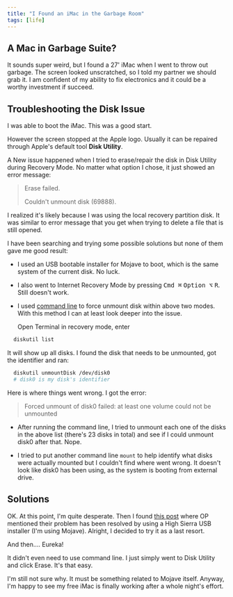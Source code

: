```yaml
---
title: "I Found an iMac in the Garbage Room"
tags: [life]
---
```


## A Mac in Garbage Suite?

It sounds super weird, but I found a 27' iMac when I went to throw out garbage.
The screen looked unscratched, so I told my partner we should grab it. I am confident of my ability to fix electronics and it could be a worthy investment if succeed.

## Troubleshooting the Disk Issue

I was able to boot the iMac. This was a good start.

However the screen stopped at the Apple logo. Usually it can be repaired through Apple's default tool **Disk Utility**.

A New issue happened when I tried to erase/repair the disk in Disk Utility during Recovery Mode. No matter what option I chose, it just showed an error message:

> Erase failed.
>
> Couldn't unmount disk (69888).

I realized it's likely because I was using the local recovery partition disk. It was similar to error message that you get when trying to delete a file that is still opened.

I have been searching and trying some possible solutions but none of them gave me good result:

* I used an USB bootable installer for Mojave to boot, which is the same system of the current disk. No luck.

* I also went to Internet Recovery Mode by pressing <kbd>Cmd ⌘</kbd> <kbd>Option ⌥</kbd> <kbd>R</kbd>. Still doesn't work.

* I used [command line](https://www.amsys.co.uk/disk-utility-tip-fix-couldnt-unmount-disk-errors/) to force unmount disk within above two modes. With this method I can at least look deeper into the issue.

  Open Terminal in recovery mode, enter
  
```bash
  diskutil list
  ```

  It will show up all disks. I found the disk that needs to be unmounted, got the identifier and ran:
  
```bash
  diskutil unmountDisk /dev/disk0
  # disk0 is my disk's identifier
  ```

  Here is where things went wrong. I got the error:
  > Forced unmount of disk0 failed: at least one volume could not be unmounted

* After running the command line, I tried to unmount each one of the disks in the above list (there's 23 disks in total) and see if I could unmount disk0 after that. Nope.

* I tried to put another command line `mount` to help identify what disks were actually mounted but I couldn't find where went wrong. It doesn't look like disk0 has been using, as the system is booting from external drive.

## Solutions

OK. At this point, I'm quite desperate. Then I found [this post](https://discussions.apple.com/thread/250763252?page=2) where OP mentioned their problem has been resolved by using a High Sierra USB installer (I'm using Mojave). Alright, I decided to try it as a last resort.

And then.... Eureka!

It didn't even need to use command line. I just simply went to Disk Utility and click Erase. It's that easy.

I'm still not sure why. It must be something related to Mojave itself. Anyway, I'm happy to see my free iMac is finally working after a whole night's effort.
